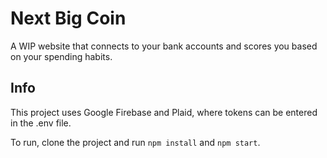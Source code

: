 # Next Big Coin

A WIP website that connects to your bank accounts and scores you based on your spending habits.

## Info

This project uses Google Firebase and Plaid, where tokens can be entered in the .env file.

To run, clone the project and run `npm install` and `npm start`.
